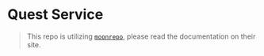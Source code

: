 # Quest Service

> This repo is utilizing [`moonrepo`](https://moonrepo.dev/), please read the documentation on their site.
